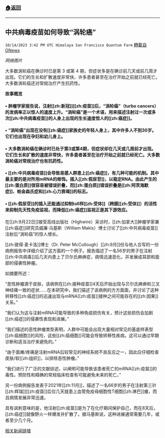 ###  [:house:返回](README.md)
---


## 中共病毒疫苗如何导致“涡轮癌”
`10/14/2023 3:42 PM UTC Himalaya San Francisco Quantum Farm` [轉載自GNews](https://gnews.org/articles/1833378)

*网络图片*

大多数涡轮癌在确诊时已是第 3 或第 4 期，但症状多是在确诊前几天或前几周才出现。它们的生长和扩散速度非常快，许多患者甚至在治疗开始之前就已经死亡。大多数涡轮癌还对常规治疗产生抗药性。

**故事概览**

#### • 肿瘤学家报告说，注射[[zh:新冠]][[zh:疫苗]]后，“涡轮癌”（turbo cancers）的发病率正以惊人的速度上升。“涡轮癌”是一个术语，用来描述注射过一次或多次[[zh:中共病毒疫苗]]的人身上出现的生长速度惊人的[[zh:癌症]]。
#### • “涡轮癌”出现在没有[[zh:癌症]]家族史的年轻人身上，其中许多人不到30岁。它们也出现在孕妇和幼儿身上。
#### • 大多数涡轮癌在确诊时已处于第3或第4期，但症状却在几天或几周前才出现。它们生长和扩散的速度非常快，许多患者甚至在治疗开始之前就已经死亡。大多数涡轮癌对常规治疗也有抗药性。
#### • [[zh:中共病毒疫苗]]会导致易感人群患上[[zh:癌症]]，有几种可能的机制。其中最主要的是对所用mRNA的修饰。插入[[zh:假尿苷]]，以稳定RNA。由此产生的[[zh:蛋白质]]很容易被错误折叠，而[[zh:蛋白质]]错误折叠是[[zh:阿茨海默症]]、帕金森氏症和[[zh:心力衰竭]]的标志。
#### • [[zh:假尿苷]]的插入还能通过抑制toll样[[zh:受体]]（跨膜[[zh:受体]]）的活性来抑制先天性免疫监视，而降低[[zh:癌症]]监视正是其下游效应。

在[[zh:9月22日]]接受高线出版社（Highwire）采访时，[[zh:加拿大]]肿瘤学家兼[[zh:癌症]]研究员威廉·马基斯（William Makis）博士讨论了[[zh:中共病毒疫苗]]注射后“涡轮癌”的惊人增长。

[[zh:彼得·麦卡洛]]博士（Dr. Peter McCullough）[[zh:9月]]份与他人合写的一份病例报告中详细介绍了这方面的一个例子。报告描述了一名56岁的男子在注射[[zh:中共病毒]]后几天内患上了贝尔氏麻痹症，病情迅速恶化，并发展成耳部和面部的侵袭性肿瘤。

如摘要所述：

“恶性肿瘤源于皮肤，该病例在[[zh:接种疫苗]]4天后开始出现与贝尔氏麻痹和三叉神经痛一致的症状……在本研究中，我们描述了该病例的方方面面，并讨论了这种转移性[[zh:癌症]]的迅速出现与mRNA[[zh:疫苗]]接种之间可能存在的[[zh:因果]]关系。”

“我们认为这与注射mRNA可能导致的多种免疫损伤有关，预计这些损伤会加剧[[zh:癌症]]的侵袭性表现和进展。”

“我们描述的恶性肿瘤类型表明，人群中可能会出现大量相对常见的基底样表型[[zh:癌细胞]]的风险，这些[[zh:癌细胞]]可能会导致转移性疾病。这可以通过早期诊断和适当治疗来避免的。”

“由于面瘫/疼痛是注射mRNA后较常见的神经系统不良反应之一，因此应仔细检查皮肤/软[[zh:组织]]，以排除恶性肿瘤。”

“我们进行了广泛的文献综述，以阐明可能导致该患者死亡的mRNA[[zh:疫苗]]的毒性。预防性和精确的常规临床检查有可能避免未来的死亡。”

另一份病例报告发表于2021年[[zh:11月]]，描述了一名66岁的男子在注射第三针[[zh:辉瑞]][[zh:疫苗]]后仅几天就患上血管免疫母细胞性T细胞[[zh:淋巴]]瘤，而且病情发展非常迅速。

具有讽刺意味的是，他注射[[zh:疫苗]]是为了在化疗期间保护自己，而在8天后，[[zh:癌症]]就像野火一样爆发并扩散了。据马基斯说，这种进展通常需要几年，或者至少几个月。


[相关新闻链接](https://childrenshealthdefense.org/defender/covid-vaccines-turbo-cancers-cola/)
